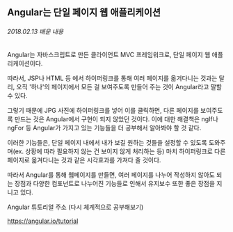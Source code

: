 ## Angular는 단일 페이지 웹 애플리케이션 

###### 2018.02.13 배운 내용

Angular는 자바스크립트로 만든 클라이언트  MVC 프레임워크로, 단일 페이지 웹 애플리케이션이다.

따라서, JSP나 HTML 등 에서 하이퍼링크를 통해 여러 페이지를 옮겨다니는 것과는 달리, 오직 '하나'의 페이지에서 모든 걸 보여주도록 만들어 주는 것이 Angular라고 말할 수 있다.

그렇기 때문에 JPG 사진에 하이퍼링크를 넣어 이를 클릭하면, 다른 페이지를 보여주도록 만드는 것은 Angular에서 구현이 되지 않았던 것이다. 이에 대한 해결책은 ngIf나 ngFor 등 Angular가 가지고 있는 기능들을 더 공부해서 알아봐야 할 것 같다.

이러한 기능들은, 단일 페이지 내에서 내가 보길 원하는 것들을 설정할 수 있도록 도와주며(ex. 상황에 따라 필요하지 않는 건 보이지 않게 처리하는 등) 마치 하이퍼링크로 다른 페이지로 옮겨다니는 것과 같은 시각효과를 가져다 줄 것이다.

따라서 Angular를 통해 웹페이지를 만들면, 여러 페이지를 나누어 작성하지 않아도 되는 장점과 다양한 컴포넌트로 나누어진 기능들로 인해서 유지보수 또한 좋은 장점을 지니고 있다. 



Angular 튜토리얼 주소 (다시 체계적으로 공부해보기)

https://angular.io/tutorial